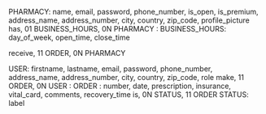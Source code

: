 PHARMACY: name, email, password, phone_number, is_open, is_premium, address_name, address_number, city, country, zip_code, profile_picture
has, 01 BUSINESS_HOURS, 0N PHARMACY
:
BUSINESS_HOURS: day_of_week, open_time, close_time

receive, 11 ORDER, 0N PHARMACY

USER: firstname, lastname, email, password, phone_number, address_name, address_number, city, country, zip_code, role
make, 11 ORDER, 0N USER
:
ORDER : number, date, prescription, insurance, vital_card, comments, recovery_time
is, 0N STATUS, 11 ORDER
STATUS: label